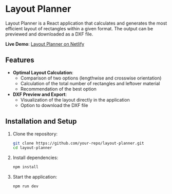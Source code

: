 # Layout Planner

Layout Planner is a React application that calculates and generates the most efficient layout of rectangles within a given format. The output can be previewed and downloaded as a DXF file.

**Live Demo**: [Layout Planner on Netlify](https://layout-planner.netlify.app)

## Features

- **Optimal Layout Calculation**:
  - Comparison of two options (lengthwise and crosswise orientation)
  - Calculation of the total number of rectangles and leftover material
  - Recommendation of the best option
- **DXF Preview and Export**:
  - Visualization of the layout directly in the application
  - Option to download the DXF file

<!-- ## 🛠️ Technologies

- ⚛️ **React** – Frontend framework
- 📏 **dxf-writer** – DXF file generation
- 🎨 **CSS** – Styling -->

## Installation and Setup

1. Clone the repository:
   ```bash
   git clone https://github.com/your-repo/layout-planner.git
   cd layout-planner
   ```
2. Install dependencies:
   ```bash
   npm install
   ```
3. Start the application:
   ```bash
   npm run dev
   ```

<!-- ## 📷 Screenshot

![Layout Planner Screenshot](./screenshot.png)

## 📄 License

This project is licensed under the MIT License.

---

✉️ If you have any questions or suggestions for improvement, feel free to contact me! -->

